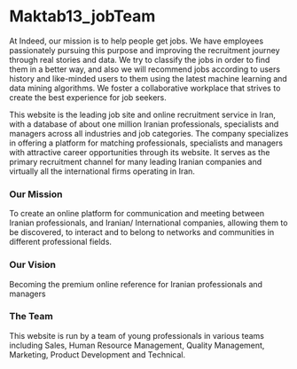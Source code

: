 # Maktab13_jobTeam
At Indeed, our mission is to help people get jobs. We have employees passionately pursuing this purpose and improving the recruitment journey through real stories and data. We try to classify the jobs in order to find them in a better way, and also we will recommend jobs according to users history and like-minded users to them using the latest machine learning and data mining algorithms. We foster a collaborative workplace that strives to create the best experience for job seekers.

This website is the leading job site and online recruitment service in Iran, with a database of about one million Iranian professionals, specialists and managers across all industries and job categories. The company specializes in offering a platform for matching professionals, specialists and managers with attractive career opportunities through its website. It serves as the primary recruitment channel for many leading Iranian companies and virtually all the international firms operating in Iran. 

### Our Mission
To create an online platform for communication and meeting between Iranian professionals, and Iranian/ International companies, allowing them to be discovered, to interact and to belong to networks and communities in different professional fields.

### Our Vision
Becoming the premium online reference for Iranian professionals and managers

### The Team
This website is run by a team of young professionals in various teams including Sales, Human Resource Management, Quality Management, Marketing, Product Development and Technical.
